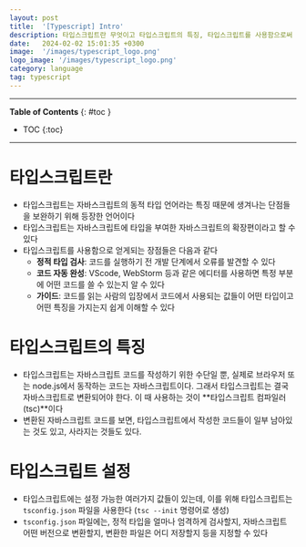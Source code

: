 ```yaml
---
layout: post
title:  '[Typescript] Intro'
description: 타입스크립트란 무엇이고 타입스크립트의 특징, 타입스크립트를 사용함으로써 얻게되는 이점에 대해 공부한다
date:   2024-02-02 15:01:35 +0300
image:  '/images/typescript_logo.png'
logo_image: '/images/typescript_logo.png'
category: language
tag: typescript
---
```

---
**Table of Contents**
{: #toc }
*  TOC
{:toc}

---

# 타입스크립트란

- 타입스크립트는 자바스크립트의 동적 타입 언어라는 특징 때문에 생겨나는 단점들을 보완하기 위해 등장한 언어이다
- 타입스크립트는 <span class='very__important'>자바스크립트에 타입을 부여한 자바스크립트의 확장편</span>이라고 할 수 있다
- 타입스크립트를 사용함으로 얻게되는 장점들은 다음과 같다
  - **정적 타입 검사**: 코드를 실행하기 전 개발 단계에서 오류를 발견할 수 있다
  - **코드 자동 완성**: VScode, WebStorm 등과 같은 에디터를 사용하면 특정 부분에 어떤 코드를 쓸 수 있는지 알 수 있다
  - **가이드**: 코드를 읽는 사람의 입장에서 코드에서 사용되는 값들이 어떤 타입이고 어떤 특징을 가지는지 쉽게 이해할 수 있다



# 타입스크립트의 특징

- 타입스크립트는 자바스크립트 코드를 작성하기 위한 수단일 뿐, 실제로 브라우저 또는 node.js에서 동작하는 코드는 자바스크립트이다. 그래서 <span class='very__important'>타입스크립트는 결국 자바스크립트로 변환되어야 한다</span>. 이 때 사용하는 것이 **타입스크립트 컴파일러(tsc)**이다
- 변환된 자바스크립트 코드를 보면, 타입스크립트에서 작성한 코드들이 일부 남아있는 것도 있고, 사라지는 것들도 있다. 

# 타입스크립트 설정

- 타입스크립트에는 설정 가능한 여러가지 값들이 있는데, 이를 위해 타입스크립트는 `tsconfig.json` 파일을 사용한다 (`tsc --init` 명령어로 생성)
- `tsconfig.json` 파일에는, 정적 타입을 얼마나 엄격하게 검사할지, 자바스크립트 어떤 버전으로 변환할지, 변환한 파일은 어디 저장할지 등을 지정할 수 있다